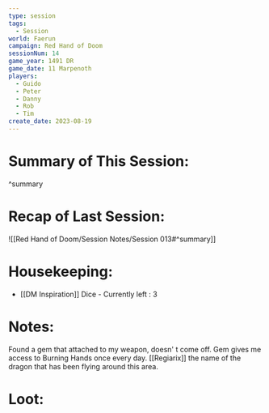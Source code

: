 ```yaml
---
type: session
tags:
  - Session
world: Faerun
campaign: Red Hand of Doom
sessionNum: 14
game_year: 1491 DR
game_date: 11 Marpenoth
players:
  - Guido
  - Peter
  - Danny
  - Rob
  - Tim
create_date: 2023-08-19
---
```


# Summary of This Session:

^summary

# Recap of Last Session:
![[Red Hand of Doom/Session Notes/Session 013#^summary]]

# Housekeeping:
- [[DM Inspiration]] Dice - Currently left : 3
# Notes:
Found a gem that attached to my weapon, doesn' t come off.
Gem gives me access to Burning Hands once every day.
[[Regiarix]] the name of the dragon that has been flying around this area.
# Loot:
